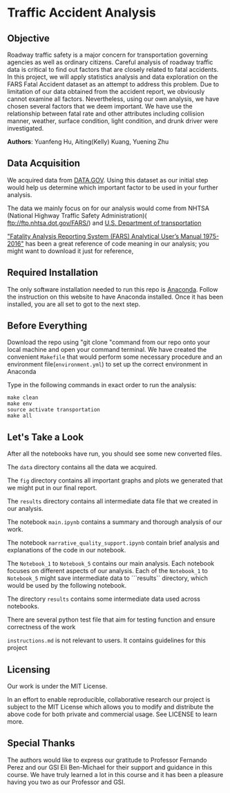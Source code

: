 # Traffic Accident Analysis 

## Objective
Roadway traffic safety is a major concern for transportation governing agencies as well as ordinary citizens. Careful analysis of roadway traffic data is critical to find out factors that are closely related to fatal accidents. In this project, we will apply statistics analysis and data exploration on the FARS Fatal Accident dataset as an attempt to address this problem. Due to limitation of our data obtained from the accident report, we obviously cannot examine all factors. Nevertheless, using our own analysis, we have chosen several factors that we deem important. We have use the relationship between fatal rate and other attributes including collision manner, weather, surface condition, light condition, and drunk driver were investigated. 

**Authors**: Yuanfeng Hu, Aiting(Kelly) Kuang, Yuening Zhu


## Data Acquisition

We acquired data from [DATA.GOV](https://catalog.data.gov/dataset/allegheny-county-crash-data). Using this dataset as our initial step would help us determine which important factor to be used in your further analysis.

The data we mainly focus on for our analysis would come from NHTSA (National Highway Traffic Safety Administration)( ftp://ftp.nhtsa.dot.gov/FARS/) and [U.S. Department of transportation](https://www.rita.dot.gov/bts/data_and_statistics/index.html)

["Fatality Analysis Reporting System (FARS) Analytical User’s Manual 1975-2016"](https://crashstats.nhtsa.dot.gov/Api/Public/ViewPublication/812447) has been a great reference of code meaning in our analysis; you might want to download it just for reference,



## Required Installation
The only software installation needed to run this repo is [Anaconda]("https://conda.io/docs/user-guide/install/index.html#regular-installation"). Follow the instruction on this website to have Anaconda installed. Once it has been installed, you are all set to got to the next step.

## Before Everything
Download the repo using "git clone "command from our repo onto your local machine and open your command terminal. We have created the convenient ```Makefile``` that would perform some necessary procedure and an environment file(```environment.yml```) to set up the correct environment in Anaconda

Type in the following commands in exact order to run the analysis: 

```
make clean
make env
source activate transportation
make all
```

## Let's Take a Look

After all the notebooks have run, you should see some new converted files. 

The ```data``` directory contains all the data we acquired. 

The ```fig``` directory contains all important graphs and plots we generated that we might put in our final report. 

The ```results``` directory contains all intermediate data file that we created in our analysis. 

The notebook ```main.ipynb``` contains a summary and thorough analysis of our work. 

The notebook ```narrative_quality_support.ipynb``` contain brief analysis and explanations of the code in our notebook. 

The ```Notebook_1``` to ```Notebook_5``` contains our main analysis. Each notebook focuses on different aspects of our analysis. Each of the ```Notebook_1``` to ```Notebook_5``` might save intermediate data to ```results`` directory, which would be used by the following notebook.

The directory ```results``` contains some intermediate data used across notebooks. 

There are several python test file that aim for testing function and ensure correctness of the work 

```instructions.md``` is not relevant to users. It contains guidelines for this project

## Licensing
Our work is under the MIT License.

In an effort to enable reproducible, collaborative research our project is subject to the MIT License which allows you to modify and distribute the above code for both private and commercial usage. See LICENSE to learn more.

## Special Thanks 
The authors would like to express our gratitude to Professor Fernando Perez and our GSI Eli Ben-Michael for their support and guidance in this course. We have truly learned a lot in this course and it has been a pleasure having you two as our Professor and GSI.




